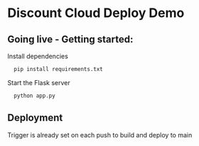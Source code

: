 # Discount Cloud Deploy Demo


## Going live - Getting started:


Install dependencies

```bash
  pip install requirements.txt
```

Start the Flask server

```bash
  python app.py
```

## Deployment

Trigger is already set on each push to build and deploy to main